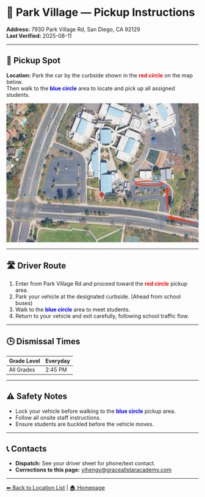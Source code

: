 # 🚌 Park Village — Pickup Instructions

**Address:** 7930 Park Village Rd, San Diego, CA 92129  
**Last Verified:** 2025-08-11

---

## 📍 Pickup Spot
**Location:** Park the car by the curbside shown in the <span style="color:red">**red circle**</span> on the map below.  
Then walk to the <span style="color:blue">**blue circle**</span> area to locate and pick up all assigned students.

![Park Village Map](Park_Village.jpg)

---

## 🛣️ Driver Route
1. Enter from Park Village Rd and proceed toward the <span style="color:red">**red circle**</span> pickup area.  
2. Park your vehicle at the designated curbside. (Ahead from school buses)  
3. Walk to the <span style="color:blue">**blue circle**</span> area to meet students.  
4. Return to your vehicle and exit carefully, following school traffic flow.

---

## 🕒 Dismissal Times

| Grade Level | Everyday |
|-------------|----------|
| All Grades  | 2:45 PM  |

---

## ⚠ Safety Notes
- Lock your vehicle before walking to the <span style="color:blue">**blue circle**</span> pickup area.  
- Follow all onsite staff instructions.  
- Ensure students are buckled before the vehicle moves.

---

## 📞 Contacts
- **Dispatch:** See your driver sheet for phone/text contact.  
- **Corrections to this page:** [yihengy@graceallstaracademy.com](mailto:yihengy@graceallstaracademy.com)

---

[⬅ Back to Location List](../Location_detail.md) | [🏠 Homepage](../README.md)
